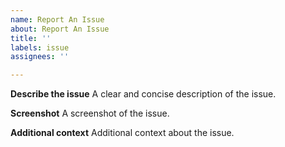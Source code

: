 ```yaml
---
name: Report An Issue
about: Report An Issue
title: ''
labels: issue
assignees: ''

---
```


**Describe the issue**
A clear and concise description of the issue.

**Screenshot**
A screenshot of the issue.

**Additional context**
Additional context about the issue.
